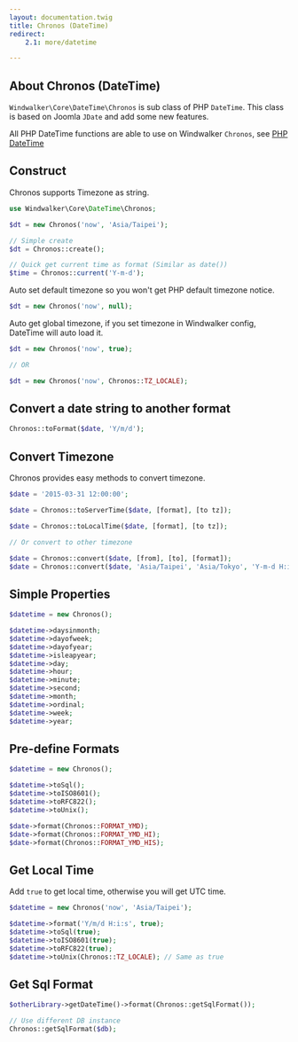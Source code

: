 ```yaml
---
layout: documentation.twig
title: Chronos (DateTime)
redirect:
    2.1: more/datetime

---
```


## About Chronos (DateTime)

`Windwalker\Core\DateTime\Chronos` is sub class of PHP `DateTime`. This class is based on Joomla `JDate` and add some new features.

All PHP DateTime functions are able to use on Windwalker `Chronos`, see [PHP DateTime](http://php.net/manual/en/book.datetime.php)

## Construct

Chronos supports Timezone as string.

```php
use Windwalker\Core\DateTime\Chronos;

$dt = new Chronos('now', 'Asia/Taipei');

// Simple create
$dt = Chronos::create();

// Quick get current time as format (Similar as date())
$time = Chronos::current('Y-m-d');
```

Auto set default timezone so you won't get PHP default timezone notice.

```php
$dt = new Chronos('now', null);
```

Auto get global timezone, if you set timezone in Windwalker config, DateTime will auto load it.

```php
$dt = new Chronos('now', true);

// OR

$dt = new Chronos('now', Chronos::TZ_LOCALE);
```

## Convert a date string to another format

```php
Chronos::toFormat($date, 'Y/m/d');
```

## Convert Timezone

Chronos provides easy methods to convert timezone.

```php
$date = '2015-03-31 12:00:00';

$date = Chronos::toServerTime($date, [format], [to tz]);

$date = Chronos::toLocalTime($date, [format], [to tz]);

// Or convert to other timezone

$date = Chronos::convert($date, [from], [to], [format]);
$date = Chronos::convert($date, 'Asia/Taipei', 'Asia/Tokyo', 'Y-m-d H:i:s');
```

## Simple Properties

```php
$datetime = new Chronos();

$datetime->daysinmonth;
$datetime->dayofweek;
$datetime->dayofyear;
$datetime->isleapyear;
$datetime->day;
$datetime->hour;
$datetime->minute;
$datetime->second;
$datetime->month;
$datetime->ordinal;
$datetime->week;
$datetime->year;
```

## Pre-define Formats

```php
$datetime = new Chronos();

$datetime->toSql();
$datetime->toISO8601();
$datetime->toRFC822();
$datetime->toUnix();

$date->format(Chronos::FORMAT_YMD);
$date->format(Chronos::FORMAT_YMD_HI);
$date->format(Chronos::FORMAT_YMD_HIS);
```

## Get Local Time

Add `true` to get local time, otherwise you will get UTC time.

```php
$datetime = new Chronos('now', 'Asia/Taipei');

$datetime->format('Y/m/d H:i:s', true);
$datetime->toSql(true);
$datetime->toISO8601(true);
$datetime->toRFC822(true);
$datetime->toUnix(Chronos::TZ_LOCALE); // Same as true
```

## Get Sql Format

```php
$otherLibrary->getDateTime()->format(Chronos::getSqlFormat());

// Use different DB instance
Chronos::getSqlFormat($db);
```
